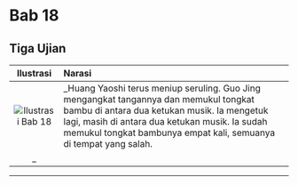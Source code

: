 # Bab 18
## Tiga Ujian

| Ilustrasi | Narasi |
|   :---:   | :---   |
| ![Ilustrasi Bab 18](https://res.cloudinary.com/drzjshskk/image/upload/v1676693099/sdyxz/originals/loch-18_fltfk1.jpg) | _Huang Yaoshi terus meniup seruling. Guo Jing mengangkat tangannya dan memukul tongkat bambu di antara dua ketukan musik. Ia mengetuk lagi, masih di antara dua ketukan musik. Ia sudah memukul tongkat bambunya empat kali, semuanya di tempat yang salah.
_ |

***


